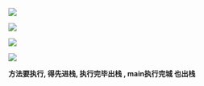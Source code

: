 

![](https://youpaiyun.zongqilive.cn//20190921153839.png)

![](https://youpaiyun.zongqilive.cn//20190921153855.png)

![](https://youpaiyun.zongqilive.cn//20190921153913.png)

![](https://youpaiyun.zongqilive.cn//20190921155700.png)

**方法要执行, 得先进栈, 执行完毕出栈  , main执行完城 也出栈**




























